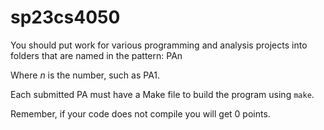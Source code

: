 # sp23cs4050

You should put work for various programming and analysis projects into folders that are named in the pattern:
PAn

Where *n* is the number, such as PA1.

Each submitted PA must have a Make file to build the program using `make`.

Remember, if your code does not compile you will get 0 points.

